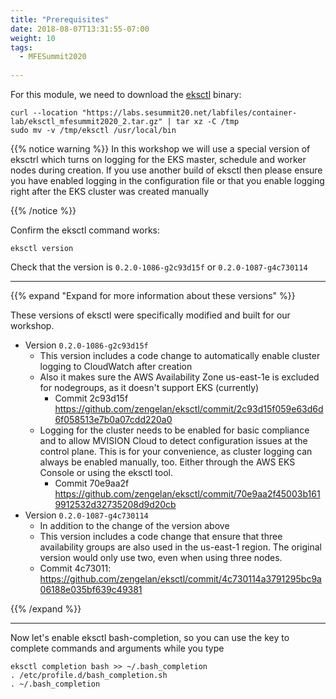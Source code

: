 ```yaml
---
title: "Prerequisites"
date: 2018-08-07T13:31:55-07:00
weight: 10
tags:
  - MFESummit2020
  
---
```


For this module, we need to download the [eksctl](https://eksctl.io/) binary:
```
curl --location "https://labs.sesummit20.net/labfiles/container-lab/eksctl_mfesummit2020_2.tar.gz" | tar xz -C /tmp
sudo mv -v /tmp/eksctl /usr/local/bin

```


{{% notice warning %}}
In this workshop we will use a special version of eksctrl which turns on logging for the EKS master, schedule and worker nodes during creation. If you use another build of eksctl then please ensure you have enabled logging in the configuration file or that you enable logging right after the EKS cluster was created manually 

{{% /notice %}}


Confirm the eksctl command works:
```
eksctl version

```

Check that the version is `0.2.0-1086-g2c93d15f` or `0.2.0-1087-g4c730114` 

***

{{% expand "Expand for more information about these versions" %}}

These versions of eksctl were specifically modified and built for our workshop.

+ Version  `0.2.0-1086-g2c93d15f` 
  + This version includes a code change to automatically enable cluster logging to CloudWatch after creation
  + Also it makes sure the AWS Availability Zone us-east-1e is excluded for nodegroups, as it doesn't support EKS (currently)
    + Commit 2c93d15f https://github.com/zengelan/eksctl/commit/2c93d15f059e63d6d6f058513e7b0a07cdd220a0 
  + Logging for the cluster needs to be enabled for basic compliance and to allow MVISION Cloud to detect configuration issues at the control plane. This is for your convenience, as cluster logging can always be enabled manually, too. Either through the AWS EKS Console or using the eksctl tool.
    + Commit 70e9aa2f https://github.com/zengelan/eksctl/commit/70e9aa2f45003b1619912532d32735208d9d20cb
+ Version  `0.2.0-1087-g4c730114`
  + In addition to the change of the version above
  + This version includes a code change that ensure that three availability groups are also used in the us-east-1 region. The original version would only use two, even when using three nodes.
  + Commit 4c73011: https://github.com/zengelan/eksctl/commit/4c730114a3791295bc9a06188e035bf639c49381 

{{% /expand %}}

***

Now let's enable eksctl bash-completion, so you can use the <TAB> key to complete commands and arguments while you type
```
eksctl completion bash >> ~/.bash_completion
. /etc/profile.d/bash_completion.sh
. ~/.bash_completion

```
